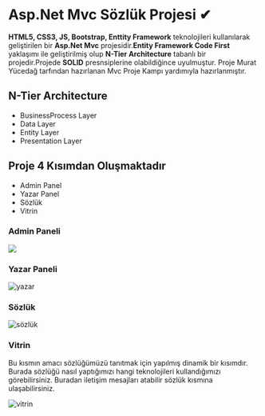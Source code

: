 # Asp.Net Mvc Sözlük Projesi ✔

**HTML5, CSS3, JS, Bootstrap, Enttity Framework** teknolojileri kullanılarak geliştirilen bir **Asp.Net Mvc** projesidir.**Entity Framework Code First** yaklaşımı ile geliştirilmiş olup **N-Tier Architecture** tabanlı bir projedir.Projede **SOLID** presnsiplerine olabildiğince uyulmuştur. Proje Murat Yücedağ tarfından hazırlanan Mvc Proje Kampı yardımıyla hazırlanmıştır.

## N-Tier Architecture

- BusinessProcess Layer
- Data Layer
- Entity Layer
- Presentation Layer

## Proje 4 Kısımdan Oluşmaktadır

- Admin Panel
- Yazar Panel
- Sözlük
- Vitrin
 
 ### Admin Paneli
 
 ![](https://user-images.githubusercontent.com/129628281/230428668-e7f984eb-935f-4b61-ab00-901f6dfb44d6.png) 

### Yazar Paneli
![yazar](https://user-images.githubusercontent.com/129628281/230431088-ed7ffec8-c7dd-4154-9cfa-8aa1803659ec.png)

### Sözlük
![sözlük](https://user-images.githubusercontent.com/129628281/230431152-d730a5ce-5a20-47d6-b259-b73a9725fda6.png)

### Vitrin

Bu kısmın amacı sözlüğümüzü tanıtmak için yapılmış dinamik bir kısımdır. Burada sözlüğü nasıl yaptığımızı hangi teknolojileri kullandığımızı görebilirsiniz. Buradan iletişim mesajları atabilir sözlük kısmına ulaşabilirsiniz.

![vitrin](https://user-images.githubusercontent.com/129628281/230431208-dd629e0d-2a51-44da-8493-842671ea3d35.png)



 

 
 

